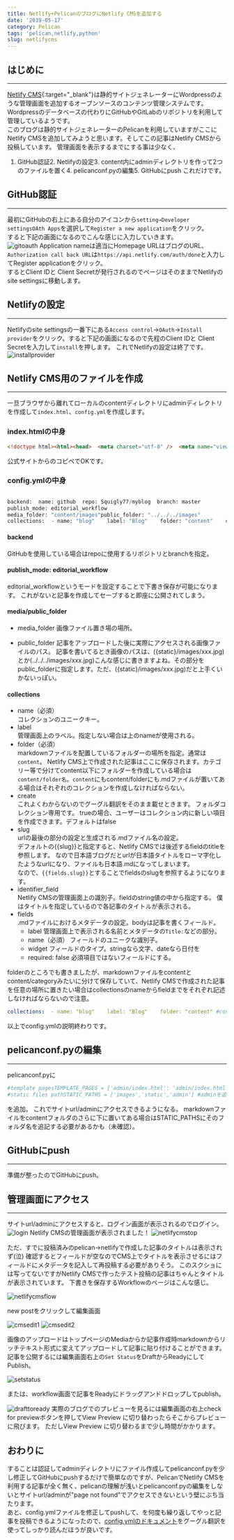 ```yaml
---
title: Netlify+PelicanのブログにNetlify CMSを追加する
date: '2019-05-17'
category: Pelican
tags: 'pelican,netlify,python'
slug: netlifycms
---
```

## はじめに
- - -
[Netlify CMS](https://www.netlifycms.org/){:target="_blank"}は静的サイトジェネレーターにWordpressのような管理画面を追加するオープンソースのコンテンツ管理システムです。    Wordpressのデータベースの代わりにGitHubやGitLabのリポジトリを利用して管理しているようです。  
このブログは静的サイトジェネレーターのPelicanを利用していますがここにNetlify CMSを追加してみようと思います。そしてこの記事はNetlify CMSから投稿しています。
管理画面を表示するまでにする事は少なく、  
1. GitHub認証2. Netlifyの設定3. content内にadminディレクトリを作って2つのファイルを置く4. pelicanconf.pyの編集5. GitHubにpush
これだけです。
## GitHub認証
- - -
最初にGitHubの右上にある自分のアイコンから`setting→Developer settingsOAth Apps`を選択して`Register a new application`をクリック。  
すると下記の画面になるのでこんな感じに入力していきます。    
![gitoauth](/../../../images/gitoauth.jpg)
Application nameは適当にHomepage URLはブログのURL、`Authorization call back URL`は`https://api.netlify.com/auth/done`と入力してRegister applicationをクリック。  
するとClient IDと Client Secretが発行されるのでページはそのままでNetlifyのsite settingsに移動します。  
## Netlifyの設定
- - -
Netlifyのsite settingsの一番下にある`Access control`→`OAuth`→`Install provider`をクリック。すると下記の画面になるので先程のClient IDと Client Secretを入力して`install`を押します。    これでNetlifyの設定は終了です。  
![installprovider](/../../../images/installprovider.jpg)
## Netlify CMS用のファイルを作成
- - -
一旦ブラウザから離れてローカルのcontentディレクトリにadminディレクトリを作成して`index.html`、`config.yml`を作成します。
### index.htmlの中身
```html
<!doctype html><html><head>  <meta charset="utf-8" />  <meta name="viewport" content="width=device-width, initial-scale=1.0" />  <title>Content Manager</title></head><body>  <!-- Include the script that builds the page and powers Netlify CMS -->  <script src="https://unpkg.com/netlify-cms@^2.0.0/dist/netlify-cms.js"></script></body></html>
```

公式サイトからのコピペでOKです。

### config.ymlの中身

```python

backend:  name: github  repo: Squigly77/myblog  branch: master
publish_mode: editorial_workflow
media_folder: "content/images"public_folder: "../../../images"
collections:  - name: "blog"    label: "Blog"    folder: "content"    create: true    slug: "{{fields.slug}}"    identifier_field: Title    fields:      - {label: "Title", name: "Title", widget: "string"}      - {label: "Publish Date", name: "Date", widget: "date",format: "YYYY-MM-DD"}      - {label: "Modified", name: "Modified", widget: "string", required: false}      - {label: "Category", name: "Category", widget: "string"}      - {label: "Tags", name: "Tags", widget: "string"}      - {label: "Slug", name: "slug", widget: "string"}      - {label: "Related", name: "related_post", widget: "string", required: false}      - {label: "Body", name: "body", widget: "markdown"}

```

#### backend
GitHubを使用している場合はrepoに使用するリポジトリとbranchを指定。
#### publish_mode: editorial_workflow
editorial_workflowというモードを設定することで下書き保存が可能になります。     これがないと記事を作成してセーブすると即座に公開されてしまう。
#### media/public_folder

- media_folder    画像ファイル置き場の場所。

- public_folder      記事をアップロードした後に実際にアクセスされる画像ファイルのパス。      記事を書いてるとき画像のパスは、({static}/images/xxx.jpg)とか(../../../images/xxx.jpg)こんな感じに書きますよね。その部分をpublic_folderに指定します。ただ、({static}/images/xxx.jpg)だと上手くいかないっぽい。

#### collections

- name（必須）  
コレクションのユニークキー。
- label  
管理画面上のラベル。指定しない場合は上のnameが使用される。
- folder（必須）  
markdownファイルを配置しているフォルダーの場所を指定。通常は`content`。      Netlify CMS上で作成された記事はここに保存されます。カテゴリー等で分けてcontent以下にフォルダーを作成している場合は`content/folder名`。`content`にもcontent/folderにも.mdファイルが置いてある場合はそれぞれのコレクションを作成しなければならない。
- create  
これよくわからないのでグーグル翻訳をそのまま載せときます。    フォルダコレクション専用です。 trueの場合、ユーザーはコレクション内に新しい項目を作成できます。デフォルトはfalse
- slug  
urlの最後の部分の設定と生成される.mdファイル名の設定。  
デフォルトの{{slug}}と指定すると、Netlify CMSでは後述するfieldのtitleを参照します。  なので日本語ブログだとurlが日本語タイトルをローマ字化したようなurlになり、ファイルも日本語.mdになってしまいます。  
なので、`{{fields.slug}}`とすることでfieldsのslugを参照するようになります。
- identifier_field  
Netlify CMSの管理画面上の識別子。fieldのstring値の中から指定する。      僕はタイトルを指定しているので各記事のタイトルが表示される。
- fields  
.mdファイルにおけるメタデータの設定。bodyは記事を書くフィールド。
    - label  管理画面上で表示される名前とメタデータの`Title:`などの部分。
    - name（必須）  フィールドのユニークな識別子。
    - widget  フィールドのタイプ。stringなら文字、dateなら日付を
    - required: false  必須項目ではないフィールドにする。  

folderのところでも書きましたが、markdownファイルをcontentとcontent/categoryみたいに分けて保存していて、Netlify CMSで作成された記事を任意の場所に置きたい場合はcollectionsのnameからfieldまでをそれぞれ記述しなければならないので注意。  

```yaml
collections:  - name: "blog"    label: "Blog"    folder: "content" #contentフォルダ    create: true    slug: "{{fields.slug}}"    identifier_field: title    fields:      - {label: "Title", name: "title", widget: "string"}      #省略  - name: "python"    label: "python"    folder: "content/python" #content内のpythonフォルダー    create: true    slug: "{{fields.slug}}"    identifier_field: title    fields:      - {label: "Title", name: "title", widget: "string"}　　　#省略
```

以上でconfig.ymlの説明終わりです。

## pelicanconf.pyの編集
- - -

pelicanconf.pyに

```python
#template pagesTEMPLATE_PAGES = {'admin/index.html': 'admin/index.html'}
#static files pathSTATIC_PATHS = ['images','static','admin'] #adminを追加
```

を追加。  これでサイトurl/adminにアクセスできるようになる。  markdownファイルをcontentフォルダのさらに下に置いてある場合はSTATIC_PATHSにそのフォルダ名を追記する必要があるかも（未確認）。

## GitHubにpush
- - -
準備が整ったのでGitHubにpush。

## 管理画面にアクセス
- - -

サイトurl/adminにアクセスすると、ログイン画面が表示されるのでログイン。
![login](/images/login.png)
Netlify CMSの管理画面が表示されました！
![netlifycmstop](/images/netlifycmstop.png)

ただ、すでに投稿済みのpelican→netlifyで作成した記事のタイトルは表示されず(泣)  確認するとフィールドが空なのでCMS上でタイトルを表示させるにはフィールドにメタデータを記入して再投稿する必要がありそう。  このスクショには写ってないですがNetlify CMSで作ったテスト投稿の記事はちゃんとタイトルが表示されています。
下書きを保存するWorkflowのページはこんな感じ。

![netlifycmsflow](/images/cmsflow.png)

new postをクリックして編集画面

![cmsedit1](/images/cmsedit1.png)
![cmsedit2](/images/cmsedit2.png)

画像のアップロードはトップページのMediaからか記事作成時markdownからリッチテキスト形式に変えてアップロードして記事に貼り付けることができます。  
記事を公開するには編集画面右上の`Set Status`をDraftからReadyにしてPublish。

![setstatus](/images/setstatus.gif)

または、workflow画面で記事をReadyにドラッグアンドドロップしてpublish。


![drafttoready](/images/drafttoready.png)
実際のブログでのプレビューを見るには編集画面の右上check for previewボタンを押してView Preview
に切り替わったらそこからプレビューに飛びます。  ただしView Preview
に切り替わるまで少し時間がかかります。
## おわりに
することは認証してadminディレクトリにファイル作成してpelicanconf.pyを少し修正してGitHubにpushするだけで簡単なのですが、PelicanでNetlify CMSを利用する記事が全く無く、pelicanの理解が浅いとpelicanconf.pyの編集をしないとサイトurl/adminが"page not found"でアクセスできないという壁にぶち当たります。  
あと、config.ymlファイルを修正してpushして、を何度も繰り返してやっと記事を投稿できるようになったので、[config.ymlのドキュメント](https://www.netlifycms.org/docs/configuration-options/)をグーグル翻訳を使ってしっかり読んだほうが良いです。

